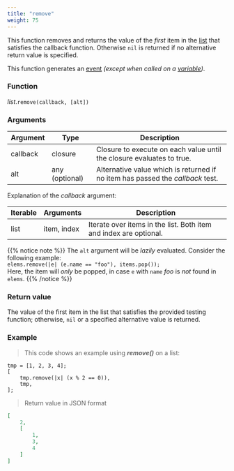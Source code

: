 ```yaml
---
title: "remove"
weight: 75
---
```


This function removes and returns the value of the *first* item in the [list](../../list) that satisfies the callback function.
Otherwise `nil` is returned if no alternative return value is specified.

This function generates an [event](../../../overview/events) *(except when called on a [variable](../../../overview/variable))*.

### Function

*list*.`remove(callback, [alt])`

### Arguments

Argument | Type | Description
-------- | ---- | -----------
callback | closure | Closure to execute on each value until the closure evaluates to true.
alt | any (optional) | Alternative value which is returned if no item has passed the *callback* test.

Explanation of the *callback* argument:

Iterable | Arguments | Description
-------- | -------- | -----------
list | item, index | Iterate over items in the list. Both item and index are optional.

{{% notice note %}}
The `alt` argument will be *lazily* evaluated. Consider the following example: \
`elems.remove(|e| (e.name == "foo"), items.pop());` \
Here, the item will *only* be popped, in case `e` with `name` *foo* is *not* found in `elems`.
{{% /notice %}}

### Return value

The value of the first item in the list that satisfies the provided testing function;
otherwise, `nil` or a specified alternative value is returned.

### Example

> This code shows an example using ***remove()*** on a list:

```thingsdb,json_response
tmp = [1, 2, 3, 4];
[
    tmp.remove(|x| (x % 2 == 0)),
    tmp,
];
```

> Return value in JSON format

```json
[
    2,
    [
        1,
        3,
        4
    ]
]
```
